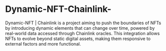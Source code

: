 # Dynamic-NFT-Chainlink-
Dynamic-NFT | Chainlink is a project aiming to push the boundaries of NFTs by introducing dynamic elements that can change over time, powered by real-world data accessed through Chainlink oracles. This integration allows NFTs to evolve beyond static digital assets, making them responsive to external factors and more functional.
